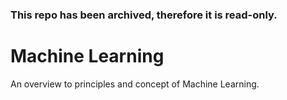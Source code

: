 ### This repo has been archived, therefore it is read-only.

# Machine Learning
An overview to principles and concept of Machine Learning.

